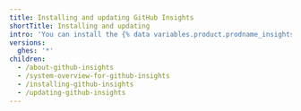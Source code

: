 ```yaml
---
title: Installing and updating GitHub Insights
shortTitle: Installing and updating
intro: 'You can install the {% data variables.product.prodname_insights %} application and update the application to the latest version.'
versions:
  ghes: '*'
children:
  - /about-github-insights
  - /system-overview-for-github-insights
  - /installing-github-insights
  - /updating-github-insights
---
```


